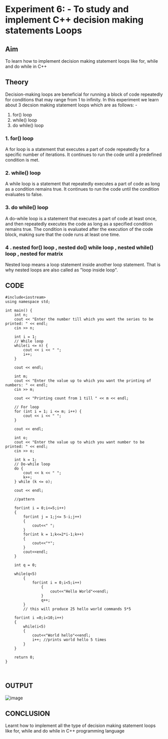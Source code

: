 # Experiment 6: - To study and implement C++ decision making statements Loops

## Aim
To learn how to implement decision making statement loops like for, while and do while in C++

## Theory
Decision-making loops are beneficial for running a block of code repeatedly for conditions that may range from 1 to infinity.
In this experiment we learn about 3 decsion making statement loops which are as follows: -
1. for() loop
2. while() loop
3. do while() loop

### 1. for() loop

A for loop is a statement that executes a part of code repeatedly for a specific number of iterations. It continues to run the code until a predefined condition is met.


### 2. while() loop

A while loop is a statement that repeatedly executes a part of code as long as a condition remains true. It continues to run the code until the condition evaluates to false.


### 3. do while() loop

A do-while loop is a statement that executes a part of code at least once, and then repeatedly executes the code as long as a specified condition remains true. The condition is evaluated after the execution of the code block, making sure that the code runs at least one time.

### 4 . nested for() loop , nested do() while loop , nested while() loop , nested for matrix 

Nested loop means a loop statement inside another loop statement. That is why nested loops are also called as "loop inside loop".

## CODE
```
#include<iostream>
using namespace std;

int main() {
    int n;
    cout << "Enter the number till which you want the series to be printed: " << endl;
    cin >> n;

    int i = 1;
    // While loop
    while(i <= n) {
        cout << i << " ";
        i++;
    }

    cout << endl;

    int m;
    cout << "Enter the value up to which you want the printing of numbers: " << endl;
    cin >> m;

    cout << "Printing count from 1 till " << m << endl;

    // For loop
    for (int i = 1; i <= m; i++) {
        cout << i << " ";
    }

    cout << endl;

    int o;
    cout << "Enter the value up to which you want number to be printed: " << endl;
    cin >> o;

    int k = 1;
    // Do-while loop
    do {
        cout << k << " ";
        k++;
    } while (k <= o);

    cout << endl;

    //pattern

    for(int i = 0;i<=5;i++)
    {
        for(int j = 1;j<= 5-i;j++)
        {
            cout<<" ";
        }
        for(int k = 1;k<=2*i-1;k++)
        {
            cout<<"*";
        }
        cout<<endl;
    }

    int q = 0;

    while(q<5)
        {
            for(int i = 0;i<5;i++)
                {
                    cout<<"Hello World"<<endl; 
                }
                q++;
        }
        // this will produce 25 hello world commands 5*5

    for(int i =0;i<10;i++)
    {
        while(i<5)
        {
            cout<<"World hello"<<endl;
            i++; //prints world hello 5 times 
        }
    }   

    return 0;
}



```
## OUTPUT
![image](https://github.com/user-attachments/assets/ec756966-8966-4932-af4e-f73f3284f707)

## CONCLUSION 

Learnt how to implement all the type of decision making statement loops like for, while and do while in C++ programming language
